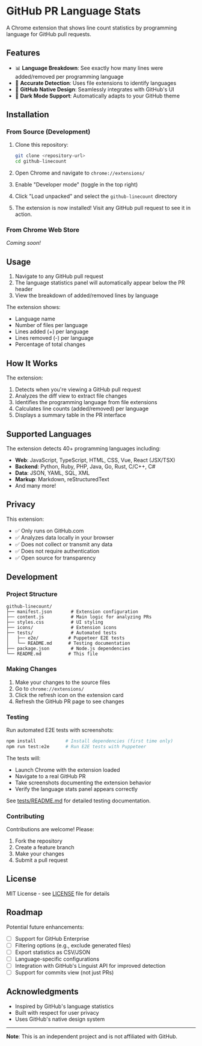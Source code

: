 # GitHub PR Language Stats

A Chrome extension that shows line count statistics by programming language for GitHub pull requests.

## Features

- 📊 **Language Breakdown**: See exactly how many lines were added/removed per programming language
- 🎯 **Accurate Detection**: Uses file extensions to identify languages
- 🎨 **GitHub Native Design**: Seamlessly integrates with GitHub's UI
- 🌙 **Dark Mode Support**: Automatically adapts to your GitHub theme

## Installation

### From Source (Development)

1. Clone this repository:
   ```bash
   git clone <repository-url>
   cd github-linecount
   ```

2. Open Chrome and navigate to `chrome://extensions/`

3. Enable "Developer mode" (toggle in the top right)

4. Click "Load unpacked" and select the `github-linecount` directory

5. The extension is now installed! Visit any GitHub pull request to see it in action.

### From Chrome Web Store

*Coming soon!*

## Usage

1. Navigate to any GitHub pull request
2. The language statistics panel will automatically appear below the PR header
3. View the breakdown of added/removed lines by language

The extension shows:
- Language name
- Number of files per language
- Lines added (+) per language
- Lines removed (-) per language
- Percentage of total changes

## How It Works

The extension:
1. Detects when you're viewing a GitHub pull request
2. Analyzes the diff view to extract file changes
3. Identifies the programming language from file extensions
4. Calculates line counts (added/removed) per language
5. Displays a summary table in the PR interface

## Supported Languages

The extension detects 40+ programming languages including:
- **Web**: JavaScript, TypeScript, HTML, CSS, Vue, React (JSX/TSX)
- **Backend**: Python, Ruby, PHP, Java, Go, Rust, C/C++, C#
- **Data**: JSON, YAML, SQL, XML
- **Markup**: Markdown, reStructuredText
- And many more!

## Privacy

This extension:
- ✅ Only runs on GitHub.com
- ✅ Analyzes data locally in your browser
- ✅ Does not collect or transmit any data
- ✅ Does not require authentication
- ✅ Open source for transparency

## Development

### Project Structure

```
github-linecount/
├── manifest.json       # Extension configuration
├── content.js          # Main logic for analyzing PRs
├── styles.css          # UI styling
├── icons/              # Extension icons
├── tests/              # Automated tests
│   ├── e2e/           # Puppeteer E2E tests
│   └── README.md      # Testing documentation
├── package.json        # Node.js dependencies
└── README.md          # This file
```

### Making Changes

1. Make your changes to the source files
2. Go to `chrome://extensions/`
3. Click the refresh icon on the extension card
4. Refresh the GitHub PR page to see changes

### Testing

Run automated E2E tests with screenshots:

```bash
npm install           # Install dependencies (first time only)
npm run test:e2e      # Run E2E tests with Puppeteer
```

The tests will:
- Launch Chrome with the extension loaded
- Navigate to a real GitHub PR
- Take screenshots documenting the extension behavior
- Verify the language stats panel appears correctly

See [tests/README.md](tests/README.md) for detailed testing documentation.

### Contributing

Contributions are welcome! Please:
1. Fork the repository
2. Create a feature branch
3. Make your changes
4. Submit a pull request

## License

MIT License - see [LICENSE](LICENSE) file for details

## Roadmap

Potential future enhancements:
- [ ] Support for GitHub Enterprise
- [ ] Filtering options (e.g., exclude generated files)
- [ ] Export statistics as CSV/JSON
- [ ] Language-specific configurations
- [ ] Integration with GitHub's Linguist API for improved detection
- [ ] Support for commits view (not just PRs)

## Acknowledgments

- Inspired by GitHub's language statistics
- Built with respect for user privacy
- Uses GitHub's native design system

---

**Note**: This is an independent project and is not affiliated with GitHub.

